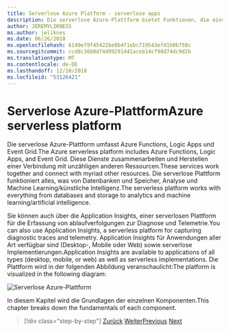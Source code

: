 ```yaml
---
title: Serverlose Azure Platform - serverlose apps
description: Die serverlose Azure-Plattform bietet Funktionen, die einschließlich sofortiges skalieren ereignisgesteuerte Code, Cloud-basierten Pub/Sub, arbeitsablauforchestrierung und mehr.
author: JEREMYLIKNESS
ms.author: jeliknes
ms.date: 06/26/2018
ms.openlocfilehash: 6149e79f45422be0b4f1ebc719543efd1b0b750c
ms.sourcegitcommit: ccd8c36b0d74d99291d41aceb14cf98d74dc9d2b
ms.translationtype: MT
ms.contentlocale: de-DE
ms.lasthandoff: 12/10/2018
ms.locfileid: "53126421"
---
```

# <a name="azure-serverless-platform"></a><span data-ttu-id="4e54a-103">Serverlose Azure-Plattform</span><span class="sxs-lookup"><span data-stu-id="4e54a-103">Azure serverless platform</span></span>

<span data-ttu-id="4e54a-104">Die serverlose Azure-Plattform umfasst Azure Functions, Logic Apps und Event Grid.</span><span class="sxs-lookup"><span data-stu-id="4e54a-104">The Azure serverless platform includes Azure Functions, Logic Apps, and Event Grid.</span></span> <span data-ttu-id="4e54a-105">Diese Dienste zusammenarbeiten und Herstellen einer Verbindung mit unzähligen anderen Ressourcen.</span><span class="sxs-lookup"><span data-stu-id="4e54a-105">These services work together and connect with myriad other resources.</span></span> <span data-ttu-id="4e54a-106">Die serverlose Plattform funktioniert alles, was von Datenbanken und Speicher, Analyse und Machine Learning/künstliche Intelligenz.</span><span class="sxs-lookup"><span data-stu-id="4e54a-106">The serverless platform works with everything from databases and storage to analytics and machine learning/artificial intelligence.</span></span>

<span data-ttu-id="4e54a-107">Sie können auch über die Application Insights, einer serverlosen Plattform für die Erfassung von ablaufverfolgungen zur Diagnose und Telemetrie.</span><span class="sxs-lookup"><span data-stu-id="4e54a-107">You can also use Application Insights, a serverless platform for capturing diagnostic traces and telemetry.</span></span> <span data-ttu-id="4e54a-108">Application Insights für Anwendungen aller Art verfügbar sind (Desktop-, Mobile oder Web) sowie serverlose Implementierungen.</span><span class="sxs-lookup"><span data-stu-id="4e54a-108">Application Insights are available to applications of all types (desktop, mobile, or web) as well as serverless implementations.</span></span> <span data-ttu-id="4e54a-109">Die Plattform wird in der folgenden Abbildung veranschaulicht:</span><span class="sxs-lookup"><span data-stu-id="4e54a-109">The platform is visualized in the following diagram:</span></span>

![Serverlose Azure-Plattform](./media/azure-serverless-platform.png)

<span data-ttu-id="4e54a-111">In diesem Kapitel wird die Grundlagen der einzelnen Komponenten.</span><span class="sxs-lookup"><span data-stu-id="4e54a-111">This chapter breaks down the fundamentals of each component.</span></span>

>[!div class="step-by-step"]
><span data-ttu-id="4e54a-112">[Zurück](serverless-design-examples.md)
>[Weiter](azure-functions.md)</span><span class="sxs-lookup"><span data-stu-id="4e54a-112">[Previous](serverless-design-examples.md)
[Next](azure-functions.md)</span></span>